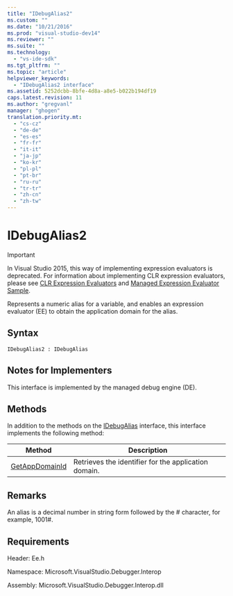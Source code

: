 ```yaml
---
title: "IDebugAlias2"
ms.custom: ""
ms.date: "10/21/2016"
ms.prod: "visual-studio-dev14"
ms.reviewer: ""
ms.suite: ""
ms.technology: 
  - "vs-ide-sdk"
ms.tgt_pltfrm: ""
ms.topic: "article"
helpviewer_keywords: 
  - "IDebugAlias2 interface"
ms.assetid: 5252dcbb-8bfe-4d8a-a8e5-b022b194df19
caps.latest.revision: 11
ms.author: "gregvanl"
manager: "ghogen"
translation.priority.mt: 
  - "cs-cz"
  - "de-de"
  - "es-es"
  - "fr-fr"
  - "it-it"
  - "ja-jp"
  - "ko-kr"
  - "pl-pl"
  - "pt-br"
  - "ru-ru"
  - "tr-tr"
  - "zh-cn"
  - "zh-tw"
---
```

# IDebugAlias2
> [!IMPORTANT]
>  In Visual Studio 2015, this way of implementing expression evaluators is deprecated. For information about implementing CLR expression evaluators, please see [CLR Expression Evaluators](https://github.com/Microsoft/ConcordExtensibilitySamples/wiki/CLR-Expression-Evaluators) and [Managed Expression Evaluator Sample](https://github.com/Microsoft/ConcordExtensibilitySamples/wiki/Managed-Expression-Evaluator-Sample).  
  
 Represents a numeric alias for a variable, and enables an expression evaluator (EE) to obtain the application domain for the alias.  
  
## Syntax  
  
```  
IDebugAlias2 : IDebugAlias  
```  
  
## Notes for Implementers  
 This interface is implemented by the managed debug engine (DE).  
  
## Methods  
 In addition to the methods on the [IDebugAlias](../../../extensibility/debugger/reference/idebugalias.md) interface, this interface implements the following method:  
  
|Method|Description|  
|------------|-----------------|  
|[GetAppDomainId](../../../extensibility/debugger/reference/idebugalias2--getappdomainid.md)|Retrieves the identifier for the application domain.|  
  
## Remarks  
 An alias is a decimal number in string form followed by the # character, for example, 1001#.  
  
## Requirements  
 Header: Ee.h  
  
 Namespace: Microsoft.VisualStudio.Debugger.Interop  
  
 Assembly: Microsoft.VisualStudio.Debugger.Interop.dll